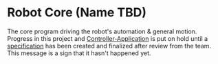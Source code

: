 # Robot Core (Name TBD)

The core program driving the robot's automation & general motion. Progress in this project and [Controller-Application](https://github.com/MSS-Science-Olympics/Controller-Application) is put on hold until a [specification](https://github.com/MSS-Science-Olympics/Robot-Core/tree/main/Specification) has been created and finalized after review from the team. This message is a sign that it hasn't happened yet.